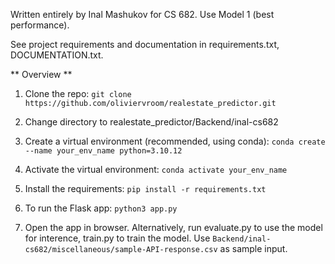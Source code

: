 Written entirely by Inal Mashukov for CS 682.
Use Model 1 (best performance).

See project requirements and documentation in requirements.txt, DOCUMENTATION.txt.


** Overview **

1. Clone the repo:
`git clone https://github.com/oliviervroom/realestate_predictor.git`

2. Change directory to realestate_predictor/Backend/inal-cs682

3. Create a virtual environment (recommended, using conda):
`conda create --name your_env_name python=3.10.12`

4. Activate the virtual environment:
 `conda activate your_env_name`

5. Install the requirements:
`pip install -r requirements.txt`

6. To run the Flask app:
`python3 app.py`

7. Open the app in browser. Alternatively, run evaluate.py to use the model for interence, train.py to train the model.
Use `Backend/inal-cs682/miscellaneous/sample-API-response.csv` as sample input.
